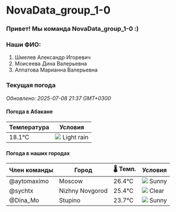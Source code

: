 # NovaData_group_1-0
### Привет! Мы команда NovaData_group_1-0 :)

### Наши ФИО:
1. Шмелев Александр Игоревич
2. Моисеева Дина Валерьевна
3. Алпатова Марианна Валерьевна

### Текущая погода
<!-- WEATHER:START -->
_Обновлено: 2025-07-08 21:37 GMT+0300_

#### Погода в Абакане

| Температура | Условия |
|-------------|----------|
| 18.1°C     | ![](https://cdn.weatherapi.com/weather/64x64/night/296.png) Light rain |

#### Погода в наших городах

| Член команды  | Город               | 🌡️ Темп.  | Условия          |
|---------------|---------------------|-----------|--------------------|
| @aytomaximo    | Moscow              |   26.4°C | ![](https://cdn.weatherapi.com/weather/64x64/night/113.png) Sunny        |
| @sychtx        | Nizhny Novgorod     |   25.4°C | ![](https://cdn.weatherapi.com/weather/64x64/night/113.png) Clear        |
| @Dina_Mo       | Stupino             |   23.7°C | ![](https://cdn.weatherapi.com/weather/64x64/night/113.png) Sunny        |

<!-- WEATHER:END -->
